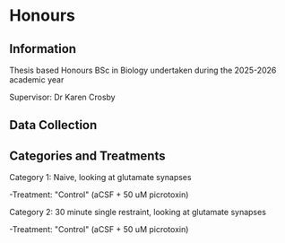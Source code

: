 # Honours
## Information
Thesis based Honours BSc in Biology undertaken during the 2025-2026 academic year

Supervisor: Dr Karen Crosby

## Data Collection

## Categories and Treatments
Category 1: Naive, looking at glutamate synapses

-Treatment: "Control" (aCSF + 50 uM picrotoxin)

Category 2: 30 minute single restraint, looking at glutamate synapses

-Treatment: "Control" (aCSF + 50 uM picrotoxin)